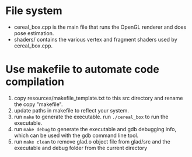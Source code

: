 # File system
- cereal_box.cpp is the main file that runs the OpenGL renderer and does pose estimation.
- shaders/ contains the various vertex and fragment shaders used by cereal_box.cpp.

# Use makefile to automate code compilation
1. copy resources/makefile_template.txt to this src directory and rename the copy "makefile".
2. update paths in makefile to reflect your system.
3. run ```make``` to generate the executable. run ```./cereal_box``` to run the executable.
4. run ```make debug``` to generate the executable and gdb debugging info, which can be used with the gdb command line tool.
5. run ```make clean``` to remove glad.o object file from glad/src and the executable and debug folder from the current directory

